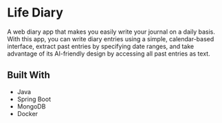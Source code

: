 # Life Diary
A web diary app that makes you easily write your journal on a daily basis.
With this app, you can write diary entries using a simple, calendar-based interface, extract past entries by specifying date ranges, and take advantage of its AI-friendly design by accessing all past entries as text.


## Built With
- Java
- Spring Boot
- MongoDB
- Docker

